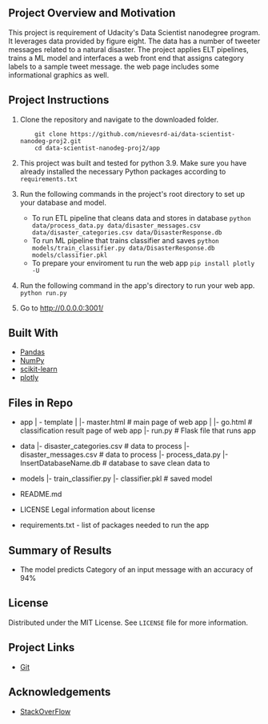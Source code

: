## Project Overview and Motivation
This project is requirement of Udacity's Data Scientist nanodegree program. It leverages data provided by figure eight. The data has a number of tweeter messages related to a natural disaster. The project applies
ELT pipelines, trains a ML model and interfaces a web front end that assigns category labels to a sample tweet message. the web page includes some informational graphics as well.

## Project Instructions

1. Clone the repository and navigate to the downloaded folder.
	
	```	
		git clone https://github.com/nievesrd-ai/data-scientist-nanodeg-proj2.git
		cd data-scientist-nanodeg-proj2/app
	```
2. This project was built and tested for python 3.9. Make sure you have already installed the necessary Python packages according to `requirements.txt`

3. Run the following commands in the project's root directory to set up your database and model.
	- To run ETL pipeline that cleans data and stores in database
		`python data/process_data.py data/disaster_messages.csv data/disaster_categories.csv data/DisasterResponse.db`
	- To run ML pipeline that trains classifier and saves
		`python models/train_classifier.py data/DisasterResponse.db models/classifier.pkl`
	- To prepare your enviroment tu run the web app
		`pip install plotly -U`

2. Run the following command in the app's directory to run your web app.
    `python run.py`

5. Go to http://0.0.0.0:3001/


## Built With

* [Pandas](https://pandas.pydata.org/pandas-docs/stable/user_guide/10min.html#min)
* [NumPy](https://numpy.org/doc/stable/contents.html)
* [scikit-learn](https://scikit-learn.org/stable/)
* [plotly](https://plotly.com/python/)

## Files in Repo
- app
| - template
| |- master.html  # main page of web app
| |- go.html  # classification result page of web app
|- run.py  # Flask file that runs app

- data
|- disaster_categories.csv  # data to process 
|- disaster_messages.csv  # data to process
|- process_data.py
|- InsertDatabaseName.db   # database to save clean data to

- models
|- train_classifier.py
|- classifier.pkl  # saved model 

- README.md
- LICENSE Legal information about license
- requirements.txt - list of packages needed to run the app

## Summary of Results

* The model predicts Category of an input message with an accuracy of 94%


## License

Distributed under the MIT License. See `LICENSE` file for more information.

## Project Links

* [Git](https://github.com/nievesrd-ai/data-scientist-nanodeg-proj2.git)

## Acknowledgements

* [StackOverFlow](https://stackoverflow.com/)